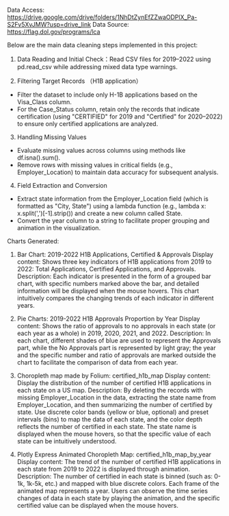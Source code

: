Data Access: https://drive.google.com/drive/folders/1NhDtZynEfZZwaODPlX_Pa-S2Fv5XvJMW?usp=drive_link
Data Source: https://flag.dol.gov/programs/lca

Below are the main data cleaning steps implemented in this project:
1. Data Reading and Initial Check：Read CSV files for 2019–2022 using pd.read_csv while addressing mixed data type warnings.

2. Filtering Target Records （H1B application）
- Filter the dataset to include only H-1B applications based on the Visa_Class column.
- For the Case_Status column, retain only the records that indicate certification (using "CERTIFIED" for 2019 and "Certified" for 2020–2022) to ensure only certified applications are analyzed.

3. Handling Missing Values
- Evaluate missing values across columns using methods like df.isna().sum().
- Remove rows with missing values in critical fields (e.g., Employer_Location) to maintain data accuracy for subsequent analysis.

4. Field Extraction and Conversion
- Extract state information from the Employer_Location field (which is formatted as "City, State") using a lambda function (e.g., lambda x: x.split(',')[-1].strip()) and create a new column called State.
- Convert the year column to a string to facilitate proper grouping and animation in the visualization.


Charts Generated:
1. Bar Chart: 2019-2022 H1B Applications, Certified & Approvals
Display content: Shows three key indicators of H1B applications from 2019 to 2022: Total Applications, Certified Applications, and Approvals.
Description: Each indicator is presented in the form of a grouped bar chart, with specific numbers marked above the bar, and detailed information will be displayed when the mouse hovers. This chart intuitively compares the changing trends of each indicator in different years.

2. Pie Charts: 2019-2022 H1B Approvals Proportion by Year
Display content: Shows the ratio of approvals to no approvals in each state (or each year as a whole) in 2019, 2020, 2021, and 2022.
Description: In each chart, different shades of blue are used to represent the Approvals part, while the No Approvals part is represented by light gray; the year and the specific number and ratio of approvals are marked outside the chart to facilitate the comparison of data from each year.

3. Choropleth map made by Folium: certified_h1b_map
Display content: Display the distribution of the number of certified H1B applications in each state on a US map.
Description: By deleting the records with missing Employer_Location in the data, extracting the state name from Employer_Location, and then summarizing the number of certified by state. Use discrete color bands (yellow or blue, optional) and preset intervals (bins) to map the data of each state, and the color depth reflects the number of certified in each state. The state name is displayed when the mouse hovers, so that the specific value of each state can be intuitively understood.

4. Plotly Express Animated Choropleth Map: certified_h1b_map_by_year
Display content: The trend of the number of certified H1B applications in each state from 2019 to 2022 is displayed through animation.
Description: The number of certified in each state is binned (such as: 0-1k, 1k-5k, etc.) and mapped with blue discrete colors. Each frame of the animated map represents a year. Users can observe the time series changes of data in each state by playing the animation, and the specific certified value can be displayed when the mouse hovers.
